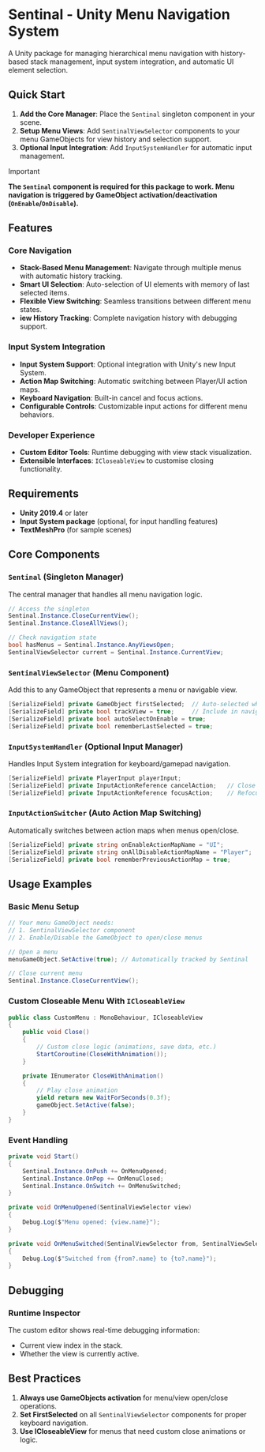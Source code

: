 # Sentinal - Unity Menu Navigation System

A Unity package for managing hierarchical menu navigation with history-based stack management, input system integration, and automatic UI element selection.

## Quick Start

1. **Add the Core Manager**: Place the `Sentinal` singleton component in your scene.
2. **Setup Menu Views**: Add `SentinalViewSelector` components to your menu GameObjects for view history and selection support.
3. **Optional Input Integration**: Add `InputSystemHandler` for automatic input management.

> [!IMPORTANT]  
> **The `Sentinal` component is required for this package to work. Menu navigation is triggered by GameObject activation/deactivation (`OnEnable`/`OnDisable`).**

## Features

### Core Navigation

-   **Stack-Based Menu Management**: Navigate through multiple menus with automatic history tracking.
-   **Smart UI Selection**: Auto-selection of UI elements with memory of last selected items.
-   **Flexible View Switching**: Seamless transitions between different menu states.
-   **iew History Tracking**: Complete navigation history with debugging support.

### Input System Integration

-   **Input System Support**: Optional integration with Unity's new Input System.
-   **Action Map Switching**: Automatic switching between Player/UI action maps.
-   **Keyboard Navigation**: Built-in cancel and focus actions.
-   **Configurable Controls**: Customizable input actions for different menu behaviors.

### Developer Experience

-   **Custom Editor Tools**: Runtime debugging with view stack visualization.
-   **Extensible Interfaces**: `ICloseableView` to customise closing functionality.

## Requirements

-   **Unity 2019.4** or later
-   **Input System package** (optional, for input handling features)
-   **TextMeshPro** (for sample scenes)

## Core Components

### `Sentinal` (Singleton Manager)

The central manager that handles all menu navigation logic.

```csharp
// Access the singleton
Sentinal.Instance.CloseCurrentView();
Sentinal.Instance.CloseAllViews();

// Check navigation state
bool hasMenus = Sentinal.Instance.AnyViewsOpen;
SentinalViewSelector current = Sentinal.Instance.CurrentView;
```

### `SentinalViewSelector` (Menu Component)

Add this to any GameObject that represents a menu or navigable view.

```csharp
[SerializeField] private GameObject firstSelected;  // Auto-selected when menu opens
[SerializeField] private bool trackView = true;     // Include in navigation history
[SerializeField] private bool autoSelectOnEnable = true;
[SerializeField] private bool rememberLastSelected = true;
```

### `InputSystemHandler` (Optional Input Manager)

Handles Input System integration for keyboard/gamepad navigation.

```csharp
[SerializeField] private PlayerInput playerInput;
[SerializeField] private InputActionReference cancelAction;   // Close current menu
[SerializeField] private InputActionReference focusAction;    // Refocus last selected element
```

### `InputActionSwitcher` (Auto Action Map Switching)

Automatically switches between action maps when menus open/close.

```csharp
[SerializeField] private string onEnableActionMapName = "UI";
[SerializeField] private string onAllDisableActionMapName = "Player";
[SerializeField] private bool rememberPreviousActionMap = true;
```

## Usage Examples

### Basic Menu Setup

```csharp
// Your menu GameObject needs:
// 1. SentinalViewSelector component
// 2. Enable/Disable the GameObject to open/close menus

// Open a menu
menuGameObject.SetActive(true); // Automatically tracked by Sentinal

// Close current menu
Sentinal.Instance.CloseCurrentView();
```

### Custom Closeable Menu With `ICloseableView`

```csharp
public class CustomMenu : MonoBehaviour, ICloseableView
{
    public void Close()
    {
        // Custom close logic (animations, save data, etc.)
        StartCoroutine(CloseWithAnimation());
    }

    private IEnumerator CloseWithAnimation()
    {
        // Play close animation
        yield return new WaitForSeconds(0.3f);
        gameObject.SetActive(false);
    }
}
```

### Event Handling

```csharp
private void Start()
{
    Sentinal.Instance.OnPush += OnMenuOpened;
    Sentinal.Instance.OnPop += OnMenuClosed;
    Sentinal.Instance.OnSwitch += OnMenuSwitched;
}

private void OnMenuOpened(SentinalViewSelector view)
{
    Debug.Log($"Menu opened: {view.name}");
}

private void OnMenuSwitched(SentinalViewSelector from, SentinalViewSelector to)
{
    Debug.Log($"Switched from {from?.name} to {to?.name}");
}
```

## Debugging

### Runtime Inspector

The custom editor shows real-time debugging information:

-   Current view index in the stack.
-   Whether the view is currently active.

## Best Practices

1. **Always use GameObjects activation** for menu/view open/close operations.
2. **Set FirstSelected** on all `SentinalViewSelector` components for proper keyboard navigation.
3. **Use ICloseableView** for menus that need custom close animations or logic.
